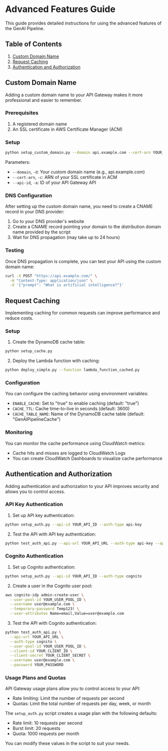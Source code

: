 # Advanced Features Guide

This guide provides detailed instructions for using the advanced features of the GenAI Pipeline.

## Table of Contents

1. [Custom Domain Name](#custom-domain-name)
2. [Request Caching](#request-caching)
3. [Authentication and Authorization](#authentication-and-authorization)

## Custom Domain Name

Adding a custom domain name to your API Gateway makes it more professional and easier to remember.

### Prerequisites

1. A registered domain name
2. An SSL certificate in AWS Certificate Manager (ACM)

### Setup

```bash
python setup_custom_domain.py --domain api.example.com --cert-arn YOUR_CERT_ARN --api-id YOUR_API_ID
```

Parameters:
- `--domain`, `-d`: Your custom domain name (e.g., api.example.com)
- `--cert-arn`, `-c`: ARN of your SSL certificate in ACM
- `--api-id`, `-a`: ID of your API Gateway API

### DNS Configuration

After setting up the custom domain name, you need to create a CNAME record in your DNS provider:

1. Go to your DNS provider's website
2. Create a CNAME record pointing your domain to the distribution domain name provided by the script
3. Wait for DNS propagation (may take up to 24 hours)

### Testing

Once DNS propagation is complete, you can test your API using the custom domain name:

```bash
curl -X POST "https://api.example.com/" \
  -H "Content-Type: application/json" \
  -d '{"prompt": "What is artificial intelligence?"}'
```

## Request Caching

Implementing caching for common requests can improve performance and reduce costs.

### Setup

1. Create the DynamoDB cache table:

```bash
python setup_cache.py
```

2. Deploy the Lambda function with caching:

```bash
python deploy_simple.py --function lambda_function_cached.py
```

### Configuration

You can configure the caching behavior using environment variables:

- `ENABLE_CACHE`: Set to "true" to enable caching (default: "true")
- `CACHE_TTL`: Cache time-to-live in seconds (default: 3600)
- `CACHE_TABLE_NAME`: Name of the DynamoDB cache table (default: "GenAIPipelineCache")

### Monitoring

You can monitor the cache performance using CloudWatch metrics:

- Cache hits and misses are logged to CloudWatch Logs
- You can create CloudWatch Dashboards to visualize cache performance

## Authentication and Authorization

Adding authentication and authorization to your API improves security and allows you to control access.

### API Key Authentication

1. Set up API key authentication:

```bash
python setup_auth.py --api-id YOUR_API_ID --auth-type api-key
```

2. Test the API with API key authentication:

```bash
python test_auth_api.py --api-url YOUR_API_URL --auth-type api-key --api-key YOUR_API_KEY
```

### Cognito Authentication

1. Set up Cognito authentication:

```bash
python setup_auth.py --api-id YOUR_API_ID --auth-type cognito
```

2. Create a user in the Cognito user pool:

```bash
aws cognito-idp admin-create-user \
  --user-pool-id YOUR_USER_POOL_ID \
  --username user@example.com \
  --temporary-password Temp123! \
  --user-attributes Name=email,Value=user@example.com
```

3. Test the API with Cognito authentication:

```bash
python test_auth_api.py \
  --api-url YOUR_API_URL \
  --auth-type cognito \
  --user-pool-id YOUR_USER_POOL_ID \
  --client-id YOUR_CLIENT_ID \
  --client-secret YOUR_CLIENT_SECRET \
  --username user@example.com \
  --password YOUR_PASSWORD
```

### Usage Plans and Quotas

API Gateway usage plans allow you to control access to your API:

- Rate limiting: Limit the number of requests per second
- Quotas: Limit the total number of requests per day, week, or month

The `setup_auth.py` script creates a usage plan with the following defaults:
- Rate limit: 10 requests per second
- Burst limit: 20 requests
- Quota: 1000 requests per month

You can modify these values in the script to suit your needs.